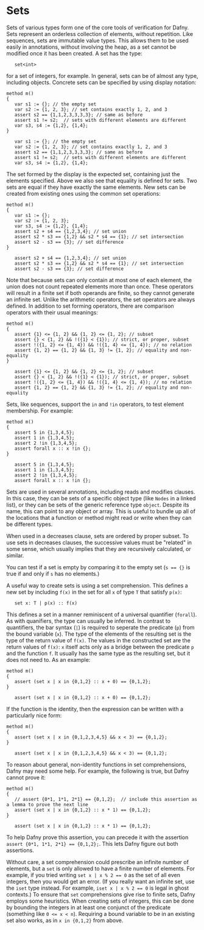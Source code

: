 # Sets

Sets of various types form one of the core tools of verification for Dafny.
Sets represent an orderless collection of elements, without repetition. Like
sequences, sets are immutable value types. This allows them to be used easily
in annotations, without involving the heap, as a set cannot be modified once
it has been created. A set has the type:

```
   set<int>
```

for a set of integers, for example. In general, sets can be of almost any type, including objects. Concrete sets can be specified by using display notation:

``` {.editonly}
method m()
{
   var s1 := {}; // the empty set
   var s2 := {1, 2, 3}; // set contains exactly 1, 2, and 3
   assert s2 == {1,1,2,3,3,3,3}; // same as before
   assert s1 != s2;  // sets with different elements are different
   var s3, s4 := {1,2}, {1,4};
}
```

```
   var s1 := {}; // the empty set
   var s2 := {1, 2, 3}; // set contains exactly 1, 2, and 3
   assert s2 == {1,1,2,3,3,3,3}; // same as before
   assert s1 != s2;  // sets with different elements are different
   var s3, s4 := {1,2}, {1,4};
```

The set formed by the display is the expected set, containing just
the elements specified. Above we also see that equality is defined
for sets. Two sets are equal if they have exactly the same elements.
New sets can be created from existing ones using the common set operations:

``` {.editonly}
method m()
{
   var s1 := {};
   var s2 := {1, 2, 3};
   var s3, s4 := {1,2}, {1,4};
   assert s2 + s4 == {1,2,3,4}; // set union
   assert s2 * s3 == {1,2} && s2 * s4 == {1}; // set intersection
   assert s2 - s3 == {3}; // set difference
}
```

```
   assert s2 + s4 == {1,2,3,4}; // set union
   assert s2 * s3 == {1,2} && s2 * s4 == {1}; // set intersection
   assert s2 - s3 == {3}; // set difference
```

Note that because sets can only contain at most one of each element,
the union does not count repeated elements more than once. These
operators will result in a finite set if both operands are finite,
so they cannot generate an infinite set. Unlike the arithmetic
operators, the set operators are always defined. In addition to set
forming operators, there are comparison operators with their usual
meanings:

``` {.editonly}
method m()
{
   assert {1} <= {1, 2} && {1, 2} <= {1, 2}; // subset
   assert {} < {1, 2} && !({1} < {1}); // strict, or proper, subset
   assert !({1, 2} <= {1, 4}) && !({1, 4} <= {1, 4}); // no relation
   assert {1, 2} == {1, 2} && {1, 3} != {1, 2}; // equality and non-equality
}
```

```
   assert {1} <= {1, 2} && {1, 2} <= {1, 2}; // subset
   assert {} < {1, 2} && !({1} < {1}); // strict, or proper, subset
   assert !({1, 2} <= {1, 4}) && !({1, 4} <= {1, 4}); // no relation
   assert {1, 2} == {1, 2} && {1, 3} != {1, 2}; // equality and non-equality
```

Sets, like sequences, support the `in` and `!in` operators, to
test element membership. For example:

``` {.editonly}
method m()
{
   assert 5 in {1,3,4,5};
   assert 1 in {1,3,4,5};
   assert 2 !in {1,3,4,5};
   assert forall x :: x !in {};
}
```

```
   assert 5 in {1,3,4,5};
   assert 1 in {1,3,4,5};
   assert 2 !in {1,3,4,5};
   assert forall x :: x !in {};
```

Sets are used in several annotations, including reads and modifies
clauses. In this case, they can be sets of a specific object type
(like `Nodes` in a linked list), or they can be sets of the
generic reference type `object`. Despite its name, this can point to
any object or array. This is useful to bundle up all of the locations
that a function or method might read or write when they can be different types.


When used in a decreases clause, sets are ordered by proper subset.
To use sets in
decreases clauses, the successive values must be "related" in some sense, which
usually implies that they are recursively calculated, or similar.

You can test if a set is empty by comparing it to the empty set
(`s == {}` is true if and only if `s` has no elements.)



A useful way to create sets is using a set comprehension. This defines
a new set by including `f(x)`
in the set for all `x` of type `T` that satisfy `p(x)`:

```
   set x: T | p(x) :: f(x)
```

This defines a set in a manner reminiscent of a universal quantifier (`forall`). As with quanifiers,
the type can usually be inferred. In contrast to quantifiers, the bar syntax (`|`) is required to
seperate the predicate (`p`) from the bound variable (`x`). The type of the elements of the resulting set is
the type of the return value of `f(x)`. The values in the constructed set are the return values of `f(x)`:
`x` itself acts only as a bridge between the predicate `p` and the function `f`. It
usually has the same type as the resulting set, but it does not need to. As an example:

``` {.editonly}
method m()
{
   assert (set x | x in {0,1,2} :: x + 0) == {0,1,2};
}
```

```
   assert (set x | x in {0,1,2} :: x + 0) == {0,1,2};
```

If the function is the identity, then the expression can be written with a particularly nice form:

``` {.editonly}
method m()
{
   assert (set x | x in {0,1,2,3,4,5} && x < 3) == {0,1,2};
}
```

```
   assert (set x | x in {0,1,2,3,4,5} && x < 3) == {0,1,2};
```

To reason about general, non-identity functions in set comprehensions, Dafny may need some help.
For example, the following is true, but Dafny cannot prove it:

``` {.editonly}
method m()
{
   // assert {0*1, 1*1, 2*1} == {0,1,2};  // include this assertion as a lemma to prove the next line
   assert (set x | x in {0,1,2} :: x * 1) == {0,1,2};
}
```

```
   assert (set x | x in {0,1,2} :: x * 1) == {0,1,2};
```

To help Dafny prove this assertion, you can precede it with the assertion
`assert {0*1, 1*1, 2*1} == {0,1,2};`. This lets Dafny figure out both assertions.

Without care, a set comprehension could prescribe an infinite number of elements, but a `set`
is only allowed to have a finite number of elements. For example, if you tried writing
`set x | x % 2 == 0` as the set of all even integers, then you would get an error.
(If you really want an infinite set, use the `iset` type instead.
For example, `iset x | x % 2 == 0` is legal in ghost contexts.)
To ensure that `set` comprehensions give rise to finite sets, Dafny employs some heuristics.
When creating sets of integers, this can be done by bounding the integers
in at least one conjunct of the predicate (something like `0 <= x < n`). Requiring a bound
variable to be in an existing set also works, as in `x in {0,1,2}` from above.
